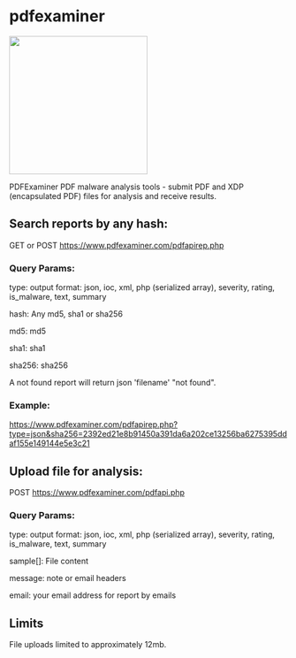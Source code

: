 pdfexaminer
===========
<img src="https://www.pdfexaminer.com/images/PDFExaminer-Icon-Colour.png" height="250">

PDFExaminer PDF malware analysis tools - submit PDF and XDP (encapsulated PDF) files for analysis and receive results.

Search reports by any hash:
---------------------
GET or POST https://www.pdfexaminer.com/pdfapirep.php

### Query Params:

type: output format: json, ioc, xml, php (serialized array), severity, rating, is_malware, text, summary

hash: Any md5, sha1 or sha256

md5: md5

sha1: sha1

sha256: sha256

A not found report will return json 'filename' "not found".

### Example:

https://www.pdfexaminer.com/pdfapirep.php?type=json&sha256=2392ed21e8b91450a391da6a202ce13256ba6275395ddaf155e149144e5e3c21


Upload file for analysis:
-------------------------
POST https://www.pdfexaminer.com/pdfapi.php

### Query Params:

type: output format: json, ioc, xml, php (serialized array), severity, rating, is_malware, text, summary

sample[]: File content

message: note or email headers

email: your email address for report by emails

Limits
------

File uploads limited to approximately 12mb.
